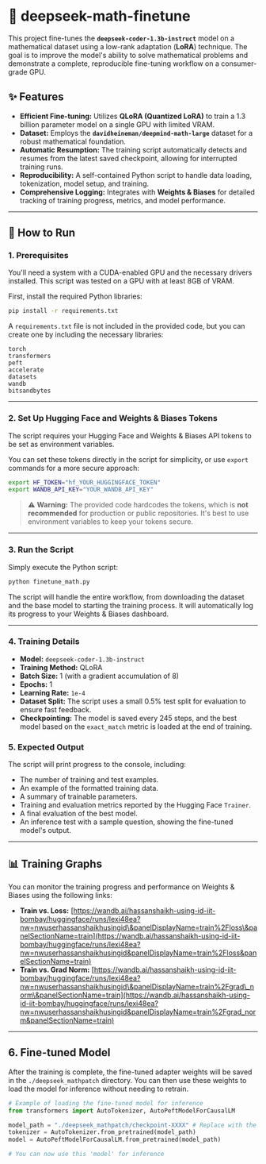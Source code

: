 
# 🤖 deepseek-math-finetune

This project fine-tunes the **`deepseek-coder-1.3b-instruct`** model on a mathematical dataset using a low-rank adaptation (**LoRA**) technique. The goal is to improve the model's ability to solve mathematical problems and demonstrate a complete, reproducible fine-tuning workflow on a consumer-grade GPU.

## ✨ Features

  * **Efficient Fine-tuning:** Utilizes **QLoRA (Quantized LoRA)** to train a 1.3 billion parameter model on a single GPU with limited VRAM.
  * **Dataset:** Employs the **`davidheineman/deepmind-math-large`** dataset for a robust mathematical foundation.
  * **Automatic Resumption:** The training script automatically detects and resumes from the latest saved checkpoint, allowing for interrupted training runs.
  * **Reproducibility:** A self-contained Python script to handle data loading, tokenization, model setup, and training.
  * **Comprehensive Logging:** Integrates with **Weights & Biases** for detailed tracking of training progress, metrics, and model performance.

-----

## 🚀 How to Run

### 1\. Prerequisites

You'll need a system with a CUDA-enabled GPU and the necessary drivers installed. This script was tested on a GPU with at least 8GB of VRAM.

First, install the required Python libraries:

```bash
pip install -r requirements.txt
```

A `requirements.txt` file is not included in the provided code, but you can create one by including the necessary libraries:

```
torch
transformers
peft
accelerate
datasets
wandb
bitsandbytes
```

-----

### 2\. Set Up Hugging Face and Weights & Biases Tokens

The script requires your Hugging Face and Weights & Biases API tokens to be set as environment variables.

You can set these tokens directly in the script for simplicity, or use `export` commands for a more secure approach:

```bash
export HF_TOKEN="hf_YOUR_HUGGINGFACE_TOKEN"
export WANDB_API_KEY="YOUR_WANDB_API_KEY"
```

> ⚠️ **Warning:** The provided code hardcodes the tokens, which is **not recommended** for production or public repositories. It's best to use environment variables to keep your tokens secure.

-----

### 3\. Run the Script

Simply execute the Python script:

```bash
python finetune_math.py
```

The script will handle the entire workflow, from downloading the dataset and the base model to starting the training process. It will automatically log its progress to your Weights & Biases dashboard.

-----

### 4\. Training Details

  * **Model:** `deepseek-coder-1.3b-instruct`
  * **Training Method:** QLoRA
  * **Batch Size:** 1 (with a gradient accumulation of 8)
  * **Epochs:** 1
  * **Learning Rate:** `1e-4`
  * **Dataset Split:** The script uses a small 0.5% test split for evaluation to ensure fast feedback.
  * **Checkpointing:** The model is saved every 245 steps, and the best model based on the `exact_match` metric is loaded at the end of training.

### 5\. Expected Output

The script will print progress to the console, including:

  * The number of training and test examples.
  * An example of the formatted training data.
  * A summary of trainable parameters.
  * Training and evaluation metrics reported by the Hugging Face `Trainer`.
  * A final evaluation of the best model.
  * An inference test with a sample question, showing the fine-tuned model's output.

-----

## 📊 Training Graphs

You can monitor the training progress and performance on Weights & Biases using the following links:

  * **Train vs. Loss:** [https://wandb.ai/hassanshaikh-using-id-iit-bombay/huggingface/runs/lexi48ea?nw=nwuserhassanshaikhusingid\&panelDisplayName=train%2Floss\&panelSectionName=train](https://wandb.ai/hassanshaikh-using-id-iit-bombay/huggingface/runs/lexi48ea?nw=nwuserhassanshaikhusingid&panelDisplayName=train%2Floss&panelSectionName=train)
  * **Train vs. Grad Norm:** [https://wandb.ai/hassanshaikh-using-id-iit-bombay/huggingface/runs/lexi48ea?nw=nwuserhassanshaikhusingid\&panelDisplayName=train%2Fgrad\_norm\&panelSectionName=train](https://wandb.ai/hassanshaikh-using-id-iit-bombay/huggingface/runs/lexi48ea?nw=nwuserhassanshaikhusingid&panelDisplayName=train%2Fgrad_norm&panelSectionName=train)

-----

## 6\. Fine-tuned Model

After the training is complete, the fine-tuned adapter weights will be saved in the `./deepseek_mathpatch` directory. You can then use these weights to load the model for inference without needing to retrain.

```python
# Example of loading the fine-tuned model for inference
from transformers import AutoTokenizer, AutoPeftModelForCausalLM

model_path = "./deepseek_mathpatch/checkpoint-XXXX" # Replace with the latest checkpoint
tokenizer = AutoTokenizer.from_pretrained(model_path)
model = AutoPeftModelForCausalLM.from_pretrained(model_path)

# You can now use this 'model' for inference
```
